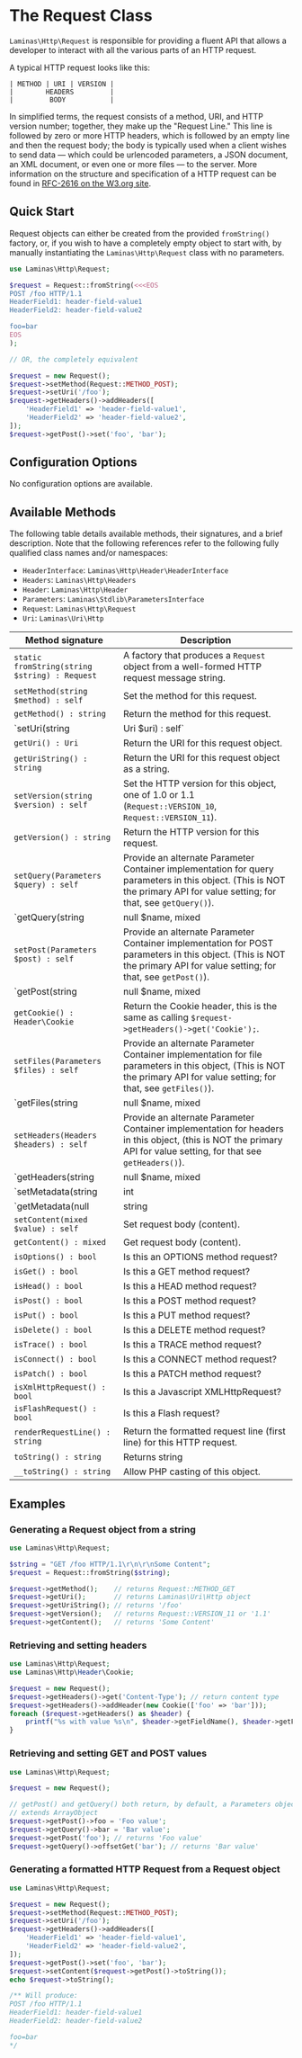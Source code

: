 # The Request Class

`Laminas\Http\Request` is responsible for providing a fluent API that allows a
developer to interact with all the various parts of an HTTP request.

A typical HTTP request looks like this:

```text
| METHOD | URI | VERSION |
|        HEADERS         |
|         BODY           |
```

In simplified terms, the request consists of a method, URI, and HTTP version
number; together, they make up the "Request Line." This line is followed by zero
or more HTTP headers, which is followed by an empty line and then the request
body; the body is typically used when a client wishes to send data &mdash; which
could be urlencoded parameters, a JSON document, an XML document, or even one or
more files &mdash; to the server.  More information on the structure and
specification of a HTTP request can be found in
[RFC-2616 on the W3.org site](http://www.w3.org/Protocols/rfc2616/rfc2616-sec5.html).

## Quick Start

Request objects can either be created from the provided `fromString()` factory,
or, if you wish to have a completely empty object to start with, by
manually instantiating the `Laminas\Http\Request` class with no parameters.

```php
use Laminas\Http\Request;

$request = Request::fromString(<<<EOS
POST /foo HTTP/1.1
HeaderField1: header-field-value1
HeaderField2: header-field-value2

foo=bar
EOS
);

// OR, the completely equivalent

$request = new Request();
$request->setMethod(Request::METHOD_POST);
$request->setUri('/foo');
$request->getHeaders()->addHeaders([
    'HeaderField1' => 'header-field-value1',
    'HeaderField2' => 'header-field-value2',
]);
$request->getPost()->set('foo', 'bar');
```

## Configuration Options

No configuration options are available.

## Available Methods

The following table details available methods, their signatures, and a brief
description. Note that the following references refer to the following
fully qualified class names and/or namespaces:

- `HeaderInterface`: `Laminas\Http\Header\HeaderInterface`
- `Headers`: `Laminas\Http\Headers`
- `Header`: `Laminas\Http\Header`
- `Parameters`: `Laminas\Stdlib\ParametersInterface`
- `Request`: `Laminas\Http\Request`
- `Uri`: `Laminas\Uri\Http`

Method signature                                                            | Description
--------------------------------------------------------------------------- | -----------
`static fromString(string $string) : Request`                               | A factory that produces a `Request` object from a well-formed HTTP request message string.
`setMethod(string $method) : self`                                          | Set the method for this request.
`getMethod() : string`                                                      | Return the method for this request.
`setUri(string|Uri $uri) : self`                                            | Set the URI/URL for this request; this can be a string or an instance of `Laminas\Uri\Http`.
`getUri() : Uri`                                                            | Return the URI for this request object.
`getUriString() : string`                                                   | Return the URI for this request object as a string.
`setVersion(string $version) : self`                                        | Set the HTTP version for this object, one of 1.0 or 1.1 (`Request::VERSION_10`, `Request::VERSION_11`).
`getVersion() : string`                                                     | Return the HTTP version for this request.
`setQuery(Parameters $query) : self`                                        | Provide an alternate Parameter Container implementation for query parameters in this object. (This is NOT the primary API for value setting; for that, see `getQuery()`).
`getQuery(string|null $name, mixed|null $default) : null|string|Parameters` | Return the parameter container responsible for query parameters or a single query parameter based on `$name`.
`setPost(Parameters $post) : self`                                          | Provide an alternate Parameter Container implementation for POST parameters in this object. (This is NOT the primary API for value setting; for that, see `getPost()`).
`getPost(string|null $name, mixed|null $default) : null|string|Parameters`  | Return the parameter container responsible for POST parameters or a single POST parameter, based on `$name`.
`getCookie() : Header\Cookie`                                               | Return the Cookie header, this is the same as calling `$request->getHeaders()->get('Cookie');`.
`setFiles(Parameters $files) : self`                                        | Provide an alternate Parameter Container implementation for file parameters in this object, (This is NOT the primary API for value setting; for that, see `getFiles()`).
`getFiles(string|null $name, mixed|null $default) : null|string|Parameters` | Return the parameter container responsible for file parameters or a single file parameter, based on `$name`.
`setHeaders(Headers $headers) : self`                                       | Provide an alternate Parameter Container implementation for headers in this object, (this is NOT the primary API for value setting, for that see `getHeaders()`).
`getHeaders(string|null $name, mixed|null $default) : mixed`                | Return the container responsible for storing HTTP headers. This container exposes the primary API for manipulating headers set in the HTTP request. See the section on [Headers](headers.md) for more information. Return value is based on `$name`; `null` returns `Headers`, while a matched header returns a `Header\HeaderInterface` implementation for single-value headers or an `ArrayIterator` for multi-value headers.
`setMetadata(string|int|array|Traversable $spec, mixed $value) : self`      | Set message metadata.  Non-destructive setting of message metadata; always adds to the metadata, never overwrites the entire metadata container.
`getMetadata(null|string|int $key, null|mixed $default) : mixed`            | Retrieve all metadata or a single metadatum as specified by key.
`setContent(mixed $value) : self`                                           | Set request body (content).
`getContent() : mixed`                                                      | Get request body (content).
`isOptions() : bool`                                                        | Is this an OPTIONS method request?
`isGet() : bool`                                                            | Is this a GET method request?
`isHead() : bool`                                                           | Is this a HEAD method request?
`isPost() : bool`                                                           | Is this a POST method request?
`isPut() : bool`                                                            | Is this a PUT method request?
`isDelete() : bool`                                                         | Is this a DELETE method request?
`isTrace() : bool`                                                          | Is this a TRACE method request?
`isConnect() : bool`                                                        | Is this a CONNECT method request?
`isPatch() : bool`                                                          | Is this a PATCH method request?
`isXmlHttpRequest() : bool`                                                 | Is this a Javascript XMLHttpRequest?
`isFlashRequest() : bool`                                                   | Is this a Flash request?
`renderRequestLine() : string`                                              | Return the formatted request line (first line) for this HTTP request.
`toString() : string`                                                       | Returns string
`__toString() : string`                                                     | Allow PHP casting of this object.

## Examples

### Generating a Request object from a string

```php
use Laminas\Http\Request;

$string = "GET /foo HTTP/1.1\r\n\r\nSome Content";
$request = Request::fromString($string);

$request->getMethod();    // returns Request::METHOD_GET
$request->getUri();       // returns Laminas\Uri\Http object
$request->getUriString(); // returns '/foo'
$request->getVersion();   // returns Request::VERSION_11 or '1.1'
$request->getContent();   // returns 'Some Content'
```

### Retrieving and setting headers

```php
use Laminas\Http\Request;
use Laminas\Http\Header\Cookie;

$request = new Request();
$request->getHeaders()->get('Content-Type'); // return content type
$request->getHeaders()->addHeader(new Cookie(['foo' => 'bar']));
foreach ($request->getHeaders() as $header) {
    printf("%s with value %s\n", $header->getFieldName(), $header->getFieldValue());
}
```

### Retrieving and setting GET and POST values

```php
use Laminas\Http\Request;

$request = new Request();

// getPost() and getQuery() both return, by default, a Parameters object, which
// extends ArrayObject
$request->getPost()->foo = 'Foo value';
$request->getQuery()->bar = 'Bar value';
$request->getPost('foo'); // returns 'Foo value'
$request->getQuery()->offsetGet('bar'); // returns 'Bar value'
```

### Generating a formatted HTTP Request from a Request object

```php
use Laminas\Http\Request;

$request = new Request();
$request->setMethod(Request::METHOD_POST);
$request->setUri('/foo');
$request->getHeaders()->addHeaders([
    'HeaderField1' => 'header-field-value1',
    'HeaderField2' => 'header-field-value2',
]);
$request->getPost()->set('foo', 'bar');
$request->setContent($request->getPost()->toString());
echo $request->toString();

/** Will produce:
POST /foo HTTP/1.1
HeaderField1: header-field-value1
HeaderField2: header-field-value2

foo=bar
*/
```
